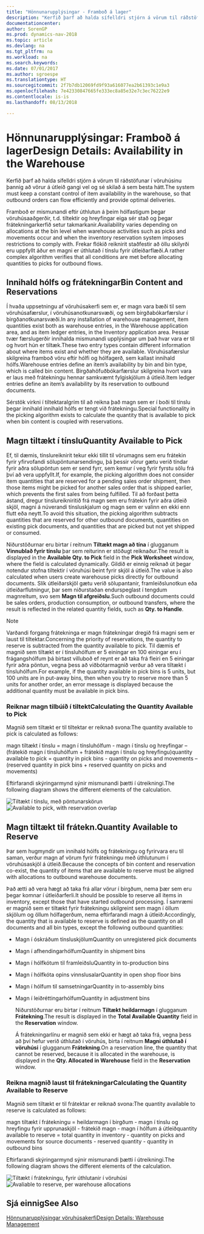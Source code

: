 ```yaml
---
title: "Hönnunarupplýsingar - Framboð á lager"
description: "Kerfið þarf að halda sífelldri stjórn á vörum til ráðstöfunar í vöruhúsinu þannig að vörur á útleið gangi vel og sé skilað á sem besta hátt."
documentationcenter: 
author: SorenGP
ms.prod: dynamics-nav-2018
ms.topic: article
ms.devlang: na
ms.tgt_pltfrm: na
ms.workload: na
ms.search.keywords: 
ms.date: 07/01/2017
ms.author: sgroespe
ms.translationtype: HT
ms.sourcegitcommit: 2f7b7db12069fd9f93a616077ea2b61393c1e9a3
ms.openlocfilehash: 7e42330847665fe333ec8a85e32e7c3ec76222e9
ms.contentlocale: is-is
ms.lasthandoff: 08/13/2018

---
```

# <a name="design-details-availability-in-the-warehouse"></a><span data-ttu-id="36702-103">Hönnunarupplýsingar: Framboð á lager</span><span class="sxs-lookup"><span data-stu-id="36702-103">Design Details: Availability in the Warehouse</span></span>
<span data-ttu-id="36702-104">Kerfið þarf að halda sífelldri stjórn á vörum til ráðstöfunar í vöruhúsinu þannig að vörur á útleið gangi vel og sé skilað á sem besta hátt.</span><span class="sxs-lookup"><span data-stu-id="36702-104">The system must keep a constant control of item availability in the warehouse, so that outbound orders can flow efficiently and provide optimal deliveries.</span></span>  

 <span data-ttu-id="36702-105">Framboð er mismunandi eftir úthlutun á þeim hólfastigum þegar vöruhúsaaðgerðir, t.d. tiltektir og hreyfingar eiga sér stað og þegar frátekningarkerfið setur takmarkanir.</span><span class="sxs-lookup"><span data-stu-id="36702-105">Availability varies depending on allocations at the bin level when warehouse activities such as picks and movements occur and when the inventory reservation system imposes restrictions to comply with.</span></span> <span data-ttu-id="36702-106">Frekar flókið reiknirit staðfestir að öllu skilyrði eru uppfyllt áður en magni er úthlutað í tínslu fyrir útleiðarflæði.</span><span class="sxs-lookup"><span data-stu-id="36702-106">A rather complex algorithm verifies that all conditions are met before allocating quantities to picks for outbound flows.</span></span>  

## <a name="bin-content-and-reservations"></a><span data-ttu-id="36702-107">Innihald hólfs og frátekningar</span><span class="sxs-lookup"><span data-stu-id="36702-107">Bin Content and Reservations</span></span>  
 <span data-ttu-id="36702-108">Í hvaða uppsetningu af vöruhúsakerfi sem er, er magn vara bæði til sem vöruhúsafærslur, í vöruhúsanotkunarsvæði, og sem birgðabókarfærslur í birgðanotkunarsvæði.</span><span class="sxs-lookup"><span data-stu-id="36702-108">In any installation of warehouse management, item quantities exist both as warehouse entries, in the Warehouse application area, and as item ledger entries, in the Inventory application area.</span></span> <span data-ttu-id="36702-109">Þessar tvær færslugerðir innihalda mismunandi upplýsingar um það hvar vara er til og hvort hún er tiltæk.</span><span class="sxs-lookup"><span data-stu-id="36702-109">These two entry types contain different information about where items exist and whether they are available.</span></span> <span data-ttu-id="36702-110">Vöruhúsafærslur skilgreina framboð vöru eftir hólfi og hólfagerð, sem kallast innihald hólfs.</span><span class="sxs-lookup"><span data-stu-id="36702-110">Warehouse entries define an item’s availability by bin and bin type, which is called bin content.</span></span> <span data-ttu-id="36702-111">Birgðahöfuðbókarfærslur skilgreina hvort vara er laus með frátekningu hennar samkvæmt fylgiskjölum á útleið.</span><span class="sxs-lookup"><span data-stu-id="36702-111">Item ledger entries define an item’s availability by its reservation to outbound documents.</span></span>  

 <span data-ttu-id="36702-112">Sérstök virkni í tiltektaralgrím til að reikna það magn sem er í boði til tínslu þegar innihald innihald hólfs er tengt við frátekningu.</span><span class="sxs-lookup"><span data-stu-id="36702-112">Special functionality in the picking algorithm exists to calculate the quantity that is available to pick when bin content is coupled with reservations.</span></span>  

## <a name="quantity-available-to-pick"></a><span data-ttu-id="36702-113">Magn tiltækt í tínslu</span><span class="sxs-lookup"><span data-stu-id="36702-113">Quantity Available to Pick</span></span>  
 <span data-ttu-id="36702-114">Ef, til dæmis, tínslureiknirit tekur ekki tillit til vörumagns sem eru frátekin fyrir yfirvofandi sölupöntunarsendingu, þá þessir vörur gætu verið tíndar fyrir aðra sölupöntun sem er send fyrr, sem kemur í veg fyrir fyrstu sölu frá því að vera uppfyllt.</span><span class="sxs-lookup"><span data-stu-id="36702-114">If, for example, the picking algorithm does not consider item quantities that are reserved for a pending sales order shipment, then those items might be picked for another sales order that is shipped earlier, which prevents the first sales from being fulfilled.</span></span> <span data-ttu-id="36702-115">Til að forðast þetta ástand, dregur tínslureikniritið frá magn sem eru frátekin fyrir aðra útleið skjöl, magni á núverandi tínsluskjalum og magn sem er valinn en ekki enn flutt eða neytt.</span><span class="sxs-lookup"><span data-stu-id="36702-115">To avoid this situation, the picking algorithm subtracts quantities that are reserved for other outbound documents, quantities on existing pick documents, and quantities that are picked but not yet shipped or consumed.</span></span>  

 <span data-ttu-id="36702-116">Niðurstöðurnar eru birtar í reitnum **Tiltækt magn að tína** í glugganum **Vinnublað fyrir tínslu** þar sem reiturinn er stöðugt reiknaður.</span><span class="sxs-lookup"><span data-stu-id="36702-116">The result is displayed in the **Available Qty. to Pick** field in the **Pick Worksheet** window, where the field is calculated dynamically.</span></span> <span data-ttu-id="36702-117">Gildið er einnig reiknað út þegar notendur stofna tiltektir í vöruhúsi beint fyrir skjöl á útleið.</span><span class="sxs-lookup"><span data-stu-id="36702-117">The value is also calculated when users create warehouse picks directly for outbound documents.</span></span> <span data-ttu-id="36702-118">Slík útleiðarskjöl gætu verið sölupantanir, framleiðslunotkun eða útleiðarflutningur, þar sem niðurstaðan endurspeglast í tengdum magnreitum, svo sem **Magn til afgreiðslu**.</span><span class="sxs-lookup"><span data-stu-id="36702-118">Such outbound documents could be sales orders, production consumption, or outbound transfers, where the result is reflected in the related quantity fields, such as **Qty. to Handle**.</span></span>  

> [!NOTE]  
>  <span data-ttu-id="36702-119">Varðandi forgang frátekninga er magn frátekningar dregið frá magni sem er laust til tiltektar.</span><span class="sxs-lookup"><span data-stu-id="36702-119">Concerning the priority of reservations, the quantity to reserve is subtracted from the quantity available to pick.</span></span> <span data-ttu-id="36702-120">Til dæmis ef magnið sem tiltækt er í tínsluhólfum er 5 einingar en 100 einingar eru í frágangshólfum þá birtast villuboð ef reynt er að taka frá fleiri en 5 einingar fyrir aðra pöntun, vegna þess að viðbótarmagnið verður að vera tiltækt í tínsluhólfum.</span><span class="sxs-lookup"><span data-stu-id="36702-120">For example, if the quantity available in pick bins is 5 units, but 100 units are in put-away bins, then when you try to reserve more than 5 units for another order, an error message is displayed because the additional quantity must be available in pick bins.</span></span>  

### <a name="calculating-the-quantity-available-to-pick"></a><span data-ttu-id="36702-121">Reiknar magn tilbúið í tiltekt</span><span class="sxs-lookup"><span data-stu-id="36702-121">Calculating the Quantity Available to Pick</span></span>  
 <span data-ttu-id="36702-122">Magnið sem tiltækt er til tiltektar er reiknað svona:</span><span class="sxs-lookup"><span data-stu-id="36702-122">The quantity available to pick is calculated as follows:</span></span>  

 <span data-ttu-id="36702-123">magn tiltækt í tínslu = magn í tínsluhólfum - magn í tínslu og hreyfingar – (frátekið magn í tínsluhólfum + frátekið magn í tínslu og hreyfingu)</span><span class="sxs-lookup"><span data-stu-id="36702-123">quantity available to pick = quantity in pick bins - quantity on picks and movements – (reserved quantity in pick bins + reserved quantity on picks and movements)</span></span>  

 <span data-ttu-id="36702-124">Eftirfarandi skýringarmynd sýnir mismunandi þætti í útreikningi.</span><span class="sxs-lookup"><span data-stu-id="36702-124">The following diagram shows the different elements of the calculation.</span></span>  

 <span data-ttu-id="36702-125">![Tiltækt í tínslu, með pöntunarskörun](media/design_details_warehouse_management_availability_2.png "design_details_warehouse_management_availability_2")</span><span class="sxs-lookup"><span data-stu-id="36702-125">![Available to pick, with reservation overlap](media/design_details_warehouse_management_availability_2.png "design_details_warehouse_management_availability_2")</span></span>  

## <a name="quantity-available-to-reserve"></a><span data-ttu-id="36702-126">Magn tiltækt til frátekn.</span><span class="sxs-lookup"><span data-stu-id="36702-126">Quantity Available to Reserve</span></span>  
 <span data-ttu-id="36702-127">Þar sem hugmyndir um innihald hólfs og frátekningu og fyrirvara eru til saman, verður magn af vörum fyrir frátekningu með úthlutunum í vöruhúsaskjöl á útleið.</span><span class="sxs-lookup"><span data-stu-id="36702-127">Because the concepts of bin content and reservation co-exist, the quantity of items that are available to reserve must be aligned with allocations to outbound warehouse documents.</span></span>  

 <span data-ttu-id="36702-128">Það ætti að vera hægt að taka frá allar vörur í birgðum, nema þær sem eru þegar komnar í útleiðarferli.</span><span class="sxs-lookup"><span data-stu-id="36702-128">It should be possible to reserve all items in inventory, except those that have started outbound processing.</span></span> <span data-ttu-id="36702-129">Í samræmi er magnið sem er tiltækt fyrir frátekningu skilgreint sem magn í öllum skjölum og öllum hólfagerðum, nema eftirfarandi magn á útleið:</span><span class="sxs-lookup"><span data-stu-id="36702-129">Accordingly, the quantity that is available to reserve is defined as the quantity on all documents and all bin types, except the following outbound quantities:</span></span>  

- <span data-ttu-id="36702-130">Magn í óskráðum tínsluskjölum</span><span class="sxs-lookup"><span data-stu-id="36702-130">Quantity on unregistered pick documents</span></span>  
- <span data-ttu-id="36702-131">Magn í afhendingarhólfum</span><span class="sxs-lookup"><span data-stu-id="36702-131">Quantity in shipment bins</span></span>  
- <span data-ttu-id="36702-132">Magn í hólfkótum til framleiðslu</span><span class="sxs-lookup"><span data-stu-id="36702-132">Quantity in to-production bins</span></span>  
- <span data-ttu-id="36702-133">Magn í hólfkóta opins vinnslusalar</span><span class="sxs-lookup"><span data-stu-id="36702-133">Quantity in open shop floor bins</span></span>  
- <span data-ttu-id="36702-134">Magn í hólfum til samsetningar</span><span class="sxs-lookup"><span data-stu-id="36702-134">Quantity in to-assembly bins</span></span>  
- <span data-ttu-id="36702-135">Magn í leiðréttingarhólfum</span><span class="sxs-lookup"><span data-stu-id="36702-135">Quantity in adjustment bins</span></span>  

  <span data-ttu-id="36702-136">Niðurstöðurnar eru birtar í reitnum **Tiltækt heildarmagn** í glugganum **Frátekning**.</span><span class="sxs-lookup"><span data-stu-id="36702-136">The result is displayed in the **Total Available Quantity** field in the **Reservation** window.</span></span>  

  <span data-ttu-id="36702-137">Á frátekningarlínu er magnið sem ekki er hægt að taka frá, vegna þess að því hefur verið úthlutað í vöruhús, birta í reitnum **Magni úthlutað í vöruhúsi** í glugganum **Frátekning**.</span><span class="sxs-lookup"><span data-stu-id="36702-137">On a reservation line, the quantity that cannot be reserved, because it is allocated in the warehouse, is displayed in the **Qty. Allocated in Warehouse** field in the **Reservation** window.</span></span>  

### <a name="calculating-the-quantity-available-to-reserve"></a><span data-ttu-id="36702-138">Reikna magnið laust til frátekningar</span><span class="sxs-lookup"><span data-stu-id="36702-138">Calculating the Quantity Available to Reserve</span></span>  
 <span data-ttu-id="36702-139">Magnið sem tiltækt er til frátektar er reiknað svona:</span><span class="sxs-lookup"><span data-stu-id="36702-139">The quantity available to reserve is calculated as follows:</span></span>  

 <span data-ttu-id="36702-140">magn tiltækt í frátekningu = heildarmagn í birgðum - magn í tínslu og hreyfingu fyrir upprunaskjöl - frátekið magn - magn í hólfum á útleið</span><span class="sxs-lookup"><span data-stu-id="36702-140">quantity available to reserve = total quantity in inventory - quantity on picks and movements for source documents - reserved quantity - quantity in outbound bins</span></span>  

 <span data-ttu-id="36702-141">Eftirfarandi skýringarmynd sýnir mismunandi þætti í útreikningi.</span><span class="sxs-lookup"><span data-stu-id="36702-141">The following diagram shows the different elements of the calculation.</span></span>  

 <span data-ttu-id="36702-142">![Tiltækt í frátekningu, fyrir úthlutanir í vöruhúsi](media/design_details_warehouse_management_availability_3.png "design_details_warehouse_management_availability_3")</span><span class="sxs-lookup"><span data-stu-id="36702-142">![Avaliable to reserve, per warehouse allocations](media/design_details_warehouse_management_availability_3.png "design_details_warehouse_management_availability_3")</span></span>  

## <a name="see-also"></a><span data-ttu-id="36702-143">Sjá einnig</span><span class="sxs-lookup"><span data-stu-id="36702-143">See Also</span></span>  
 [<span data-ttu-id="36702-144">Hönnunarupplýsingar vöruhúsakerfi</span><span class="sxs-lookup"><span data-stu-id="36702-144">Design Details: Warehouse Management</span></span>](design-details-warehouse-management.md)

